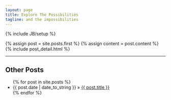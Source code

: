 ```yaml
---
layout: page
title: Explore The Possibilities
tagline: and the impossibilities
---
```

{% include JB/setup %}

<div class="blog-index">
  {% assign post = site.posts.first %}
  {% assign content = post.content %}
  {% include post_detail.html %}
</div>

---

## Other Posts

<ul class="posts">
  {% for post in site.posts %}
    <li><span>{{ post.date | date_to_string }}</span> &raquo; <a href="{{ BASE_PATH }}{{ post.url }}">{{ post.title }}</a></li>
  {% endfor %}
</ul>


